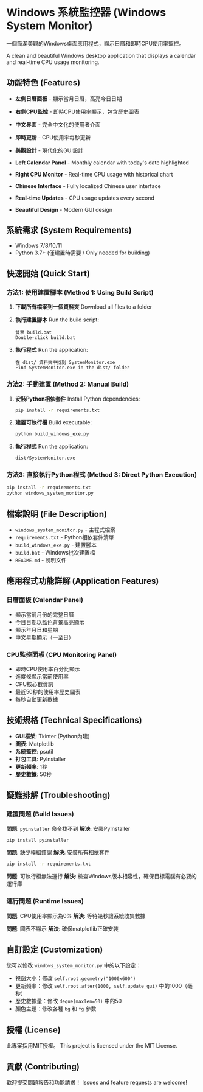 # Windows 系統監控器 (Windows System Monitor)

一個簡潔美觀的Windows桌面應用程式，顯示日曆和即時CPU使用率監控。

A clean and beautiful Windows desktop application that displays a calendar and real-time CPU usage monitoring.

## 功能特色 (Features)

- **左側日曆面板** - 顯示當月日曆，高亮今日日期
- **右側CPU監控** - 即時CPU使用率顯示，包含歷史圖表
- **中文界面** - 完全中文化的使用者介面
- **即時更新** - CPU使用率每秒更新
- **美觀設計** - 現代化的GUI設計

- **Left Calendar Panel** - Monthly calendar with today's date highlighted
- **Right CPU Monitor** - Real-time CPU usage with historical chart
- **Chinese Interface** - Fully localized Chinese user interface
- **Real-time Updates** - CPU usage updates every second
- **Beautiful Design** - Modern GUI design

## 系統需求 (System Requirements)

- Windows 7/8/10/11
- Python 3.7+ (僅建置時需要 / Only needed for building)

## 快速開始 (Quick Start)

### 方法1: 使用建置腳本 (Method 1: Using Build Script)

1. **下載所有檔案到一個資料夾**
   Download all files to a folder

2. **執行建置腳本**
   Run the build script:
   ```
   雙擊 build.bat
   Double-click build.bat
   ```

3. **執行程式**
   Run the application:
   ```
   在 dist/ 資料夾中找到 SystemMonitor.exe
   Find SystemMonitor.exe in the dist/ folder
   ```

### 方法2: 手動建置 (Method 2: Manual Build)

1. **安裝Python相依套件**
   Install Python dependencies:
   ```bash
   pip install -r requirements.txt
   ```

2. **建置可執行檔**
   Build executable:
   ```bash
   python build_windows_exe.py
   ```

3. **執行程式**
   Run the application:
   ```bash
   dist/SystemMonitor.exe
   ```

### 方法3: 直接執行Python程式 (Method 3: Direct Python Execution)

```bash
pip install -r requirements.txt
python windows_system_monitor.py
```

## 檔案說明 (File Description)

- `windows_system_monitor.py` - 主程式檔案
- `requirements.txt` - Python相依套件清單
- `build_windows_exe.py` - 建置腳本
- `build.bat` - Windows批次建置檔
- `README.md` - 說明文件

## 應用程式功能詳解 (Application Features)

### 日曆面板 (Calendar Panel)
- 顯示當前月份的完整日曆
- 今日日期以藍色背景高亮顯示
- 顯示年月日和星期
- 中文星期顯示（一至日）

### CPU監控面板 (CPU Monitoring Panel)
- 即時CPU使用率百分比顯示
- 進度條顯示當前使用率
- CPU核心數資訊
- 最近50秒的使用率歷史圖表
- 每秒自動更新數據

## 技術規格 (Technical Specifications)

- **GUI框架**: Tkinter (Python內建)
- **圖表**: Matplotlib
- **系統監控**: psutil
- **打包工具**: PyInstaller
- **更新頻率**: 1秒
- **歷史數據**: 50秒

## 疑難排解 (Troubleshooting)

### 建置問題 (Build Issues)

**問題**: `pyinstaller` 命令找不到
**解決**: 安裝PyInstaller
```bash
pip install pyinstaller
```

**問題**: 缺少模組錯誤
**解決**: 安裝所有相依套件
```bash
pip install -r requirements.txt
```

**問題**: 可執行檔無法運行
**解決**: 檢查Windows版本相容性，確保目標電腦有必要的運行庫

### 運行問題 (Runtime Issues)

**問題**: CPU使用率顯示為0%
**解決**: 等待幾秒讓系統收集數據

**問題**: 圖表不顯示
**解決**: 確保matplotlib正確安裝

## 自訂設定 (Customization)

您可以修改 `windows_system_monitor.py` 中的以下設定：

- 視窗大小：修改 `self.root.geometry("1000x600")`
- 更新頻率：修改 `self.root.after(1000, self.update_gui)` 中的1000（毫秒）
- 歷史數據量：修改 `deque(maxlen=50)` 中的50
- 顏色主題：修改各種 `bg` 和 `fg` 參數

## 授權 (License)

此專案採用MIT授權。
This project is licensed under the MIT License.

## 貢獻 (Contributing)

歡迎提交問題報告和功能請求！
Issues and feature requests are welcome!